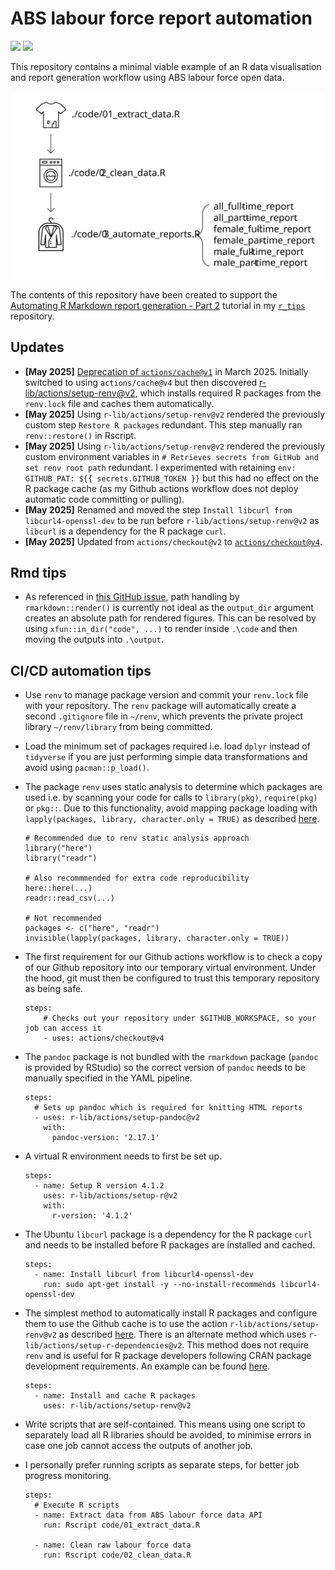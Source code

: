 # ABS labour force report automation   
![](https://img.shields.io/badge/Language-R-blue) ![](https://img.shields.io/badge/Open%20dataset-ABS-brightgreen)

This repository contains a minimal viable example of an R data visualisation and report generation workflow using ABS labour force open data.   

<p align="center">  
<img src="https://github.com/erikaduan/abs_labour_force_report/blob/main/project_workflow.svg"
width="500"></center>  
</p>  

The contents of this repository have been created to support the [Automating R Markdown report generation - Part 2](https://github.com/erikaduan/r_tips/blob/master/tutorials/p-automating_rmd_reports/p-automating_rmd_reports_part_2.md) tutorial in my [`r_tips`](https://github.com/erikaduan/r_tips) repository.   

## Updates  

+ **[May 2025]** [Deprecation of `actions/cache@v1`](https://github.com/actions/cache/discussions/1510`) in March 2025. Initially switched to using `actions/cache@v4` but then discovered [r-lib/actions/setup-renv@v2](https://github.com/r-lib/actions/tree/v2-branch/setup-renv), which installs required R packages from the `renv.lock` file and caches them automatically.   
+ **[May 2025]** Using `r-lib/actions/setup-renv@v2` rendered the previously custom step `Restore R packages` redundant. This step manually ran `renv::restore()` in Rscript.       
+ **[May 2025]** Using `r-lib/actions/setup-renv@v2` rendered the previously custom environment variables in `# Retrieves secrets from GitHub and set renv root path` redundant. I experimented with retaining `env: GITHUB_PAT: ${{ secrets.GITHUB_TOKEN }}` but this had no effect on the R package cache (as my Github actions workflow does not deploy automatic code committing or pulling).                   
+ **[May 2025]** Renamed and moved the step `Install libcurl from libcurl4-openssl-dev` to be run before `r-lib/actions/setup-renv@v2` as `libcurl` is a dependency for the R package `curl`.     
+ **[May 2025]** Updated from `actions/checkout@v2` to [`actions/checkout@v4`](https://github.com/actions/checkout).      

## Rmd tips  
+ As referenced in [this GitHub issue](https://github.com/rstudio/rmarkdown/issues/2365), path handling by `rmarkdown::render()` is currently not ideal as the `output_dir` argument creates an absolute path for rendered figures. This can be resolved by using `xfun::in_dir("code", ...)` to render inside `.\code` and then moving the outputs into `.\output`.    

## CI/CD automation tips  
+ Use `renv` to manage package version and commit your `renv.lock` file with your repository. The `renv` package will automatically create a second `.gitignore` file in `~/renv`, which prevents the private project library `~/renv/library` from being committed.  
+ Load the minimum set of packages required i.e. load `dplyr` instead of `tidyverse` if you are just performing simple data transformations and avoid using `pacman::p_load()`.  
+ The package `renv` uses static analysis to determine which packages are used i.e. by scanning your code for calls to `library(pkg)`, `require(pkg)` or `pkg::`. Due to this functionality, avoid mapping package loading with `lapply(packages, library, character.only = TRUE)` as described [here](https://statsandr.com/blog/an-efficient-way-to-install-and-load-r-packages/#more-efficient-way).    

    ```
    # Recommended due to renv static analysis approach 
    library("here")  
    library("readr")  

    # Also recommmended for extra code reproducibility
    here::here(...)
    readr::read_csv(...)
    
    # Not recommended 
    packages <- c("here", "readr")
    invisible(lapply(packages, library, character.only = TRUE))
    ```
+ The first requirement for our Github actions workflow is to check a copy of our Github repository into our temporary virtual environment. Under the hood, git must then be configured to trust this temporary repository as being safe.     

  ```
  steps:
      # Checks out your repository under $GITHUB_WORKSPACE, so your job can access it
      - uses: actions/checkout@v4
  ```

+ The `pandoc` package is not bundled with the `rmarkdown` package (`pandoc` is provided by RStudio) so the correct version of `pandoc` needs to be manually specified in the YAML pipeline.    

    ```
    steps:
      # Sets up pandoc which is required for knitting HTML reports  
      - uses: r-lib/actions/setup-pandoc@v2
        with:
          pandoc-version: '2.17.1' 
    ```

+ A virtual R environment needs to first be set up.   

  ```   
  steps:
    - name: Setup R version 4.1.2
      uses: r-lib/actions/setup-r@v2
      with:
        r-version: '4.1.2' 
  ```    

+ The Ubuntu `libcurl` package is a dependency for the R package `curl` and needs to be installed before R packages are installed and cached.  

  ```
  steps:  
    - name: Install libcurl from libcurl4-openssl-dev 
      run: sudo apt-get install -y --no-install-recommends libcurl4-openssl-dev
  ```

+ The simplest method to automatically install R packages and configure them to use the Github cache is to use the action `r-lib/actions/setup-renv@v2` as described [here](https://rstudio.github.io/renv/articles/ci.html). There is an alternate method which uses `r-lib/actions/setup-r-dependencies@v2`. This method does not require `renv` and is useful for R package developers following CRAN package development requirements. An example can be found [here](https://github.com/jdjohn215/milwaukee-weather/blob/main/.github/workflows/UpdateGraphs.yml).       

  ```
  steps:  
    - name: Install and cache R packages
      uses: r-lib/actions/setup-renv@v2
  ```

+ Write scripts that are self-contained. This means using one script to separately load all R libraries should be avoided, to minimise errors in case one job cannot access the outputs of another job.  

+ I personally prefer running scripts as separate steps, for better job progress monitoring.  

    ```
    steps:  
      # Execute R scripts
      - name: Extract data from ABS labour force data API
        run: Rscript code/01_extract_data.R

      - name: Clean raw labour force data
        run: Rscript code/02_clean_data.R  
    ```  
